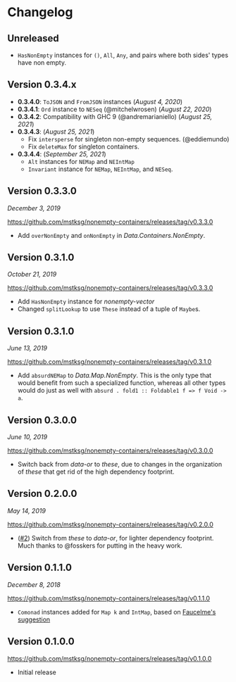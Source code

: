 Changelog
=========

Unreleased
----------

*   `HasNonEmpty` instances for `()`, `All`, `Any`, and pairs where both sides'
	types have non empty.

Version 0.3.4.x
---------------

* **0.3.4.0**: `ToJSON` and `FromJSON` instances (*August 4, 2020*)
* **0.3.4.1**: `Ord` instance to `NESeq` (@mitchelwrosen) (*August 22, 2020*)
* **0.3.4.2**: Compatibility with GHC 9 (@andremarianiello) (*August 25, 2021*)
* **0.3.4.3**: (*August 25, 2021*)
    * Fix `intersperse` for singleton non-empty sequences. (@eddiemundo)
    * Fix `deleteMax` for singleton containers.
* **0.3.4.4**: (*September 25, 2021*)
    * `Alt` instances for `NEMap` and `NEIntMap`
    * `Invariant` instance for `NEMap`, `NEIntMap`, and `NESeq`.

Version 0.3.3.0
---------------

*December 3, 2019*

<https://github.com/mstksg/nonempty-containers/releases/tag/v0.3.3.0>

*   Add `overNonEmpty` and `onNonEmpty` in *Data.Containers.NonEmpty*.

Version 0.3.1.0
---------------

*October 21, 2019*

<https://github.com/mstksg/nonempty-containers/releases/tag/v0.3.3.0>

*   Add `HasNonEmpty` instance for *nonempty-vector*
*   Changed `splitLookup` to use `These` instead of a tuple of `Maybe`s.

Version 0.3.1.0
---------------

*June 13, 2019*

<https://github.com/mstksg/nonempty-containers/releases/tag/v0.3.1.0>

*   Add `absurdNEMap` to *Data.Map.NonEmpty*.  This is the only type that would
    benefit from such a specialized function, whereas all other types would do
    just as well with `absurd . fold1 :: Foldable1 f => f Void -> a`.

Version 0.3.0.0
---------------

*June 10, 2019*

<https://github.com/mstksg/nonempty-containers/releases/tag/v0.3.0.0>

*   Switch back from *data-or* to *these*, due to changes in the organization
    of *these* that get rid of the high dependency footprint.

Version 0.2.0.0
---------------

*May 14, 2019*

<https://github.com/mstksg/nonempty-containers/releases/tag/v0.2.0.0>

*   ([#2][]) Switch from *these* to *data-or*, for lighter dependency footprint.  Much
    thanks to @fosskers for putting in the heavy work.

[#2]: https://github.com/mstksg/nonempty-containers/pull/2

Version 0.1.1.0
---------------

*December 8, 2018*

<https://github.com/mstksg/nonempty-containers/releases/tag/v0.1.1.0>

*   `Comonad` instances added for `Map k` and `IntMap`, based on [Faucelme's
    suggestion][comonad]

[comonad]: https://www.reddit.com/r/haskell/comments/a1qjcy/nonemptycontainers_nonempty_variants_of/eat5r4h/

Version 0.1.0.0
---------------

<https://github.com/mstksg/nonempty-containers/releases/tag/v0.1.0.0>

*   Initial release
